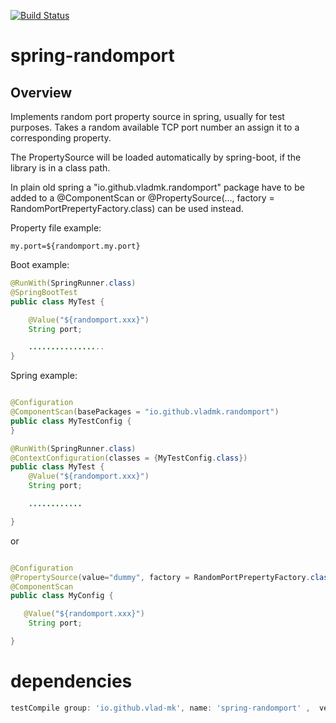 [![Build Status](https://travis-ci.org/vlad-mk/spring-randomport.svg)](https://travis-ci.org/vlad-mk/spring-randomport)

spring-randomport
======================

Overview
---------

Implements random port  property source in spring, usually for test purposes.
Takes a random available TCP port number an assign it to a corresponding property.

The PropertySource will be loaded automatically by spring-boot, if the library is in a class path.

In plain old spring  a  "io.github.vladmk.randomport" package have to be added
to a @ComponentScan or @PropertySource(..., factory = RandomPortPrepertyFactory.class) can be used instead.

Property file example:
```
my.port=${randomport.my.port}
```


Boot example:
```java
@RunWith(SpringRunner.class)
@SpringBootTest
public class MyTest {

    @Value("${randomport.xxx}")
    String port;

    .................
}

```

Spring example:
```java

@Configuration
@ComponentScan(basePackages = "io.github.vladmk.randomport")
public class MyTestConfig {
}

@RunWith(SpringRunner.class)
@ContextConfiguration(classes = {MyTestConfig.class})
public class MyTest {
    @Value("${randomport.xxx}")
    String port;

    ............

}

```
or
```java

@Configuration
@PropertySource(value="dummy", factory = RandomPortPrepertyFactory.class,  ignoreResourceNotFound=true)
@ComponentScan
public class MyConfig {

   @Value("${randomport.xxx}")
    String port;

}

```


dependencies
============

```groovy
testCompile group: 'io.github.vlad-mk', name: 'spring-randomport' ,  version: '0.1.6'
```



